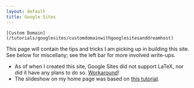 ```yaml
---
layout: default
title: Google Sites
---
```


    [Custom Domain](/tutorials/googlesites/customdomainwithgooglesitesanddreamhost)

This page will contain the tips and tricks I am picking up in building this site. See below for miscellany; see the left bar for more involved write-ups. 

- As of when I created this site, Google Sites did not support LaTeX, nor did it have any plans to do so. [Workaround](http://www.codecogs.com/latex/eqneditor.php)! 
- The slideshow on my home page was based on [this tutorial](http://www.steegle.com/websites/google-sites-howtos/docs-presentation-slider-gadget).
